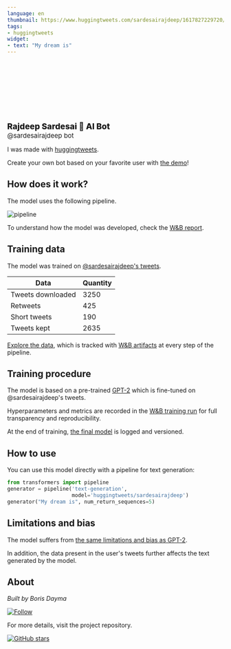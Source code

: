 ```yaml
---
language: en
thumbnail: https://www.huggingtweets.com/sardesairajdeep/1617827229720/predictions.png
tags:
- huggingtweets
widget:
- text: "My dream is"
---
```


<div>
<div style="width: 132px; height:132px; border-radius: 50%; background-size: cover; background-image: url('https://pbs.twimg.com/profile_images/1190959165319065600/-nKwExDB_400x400.jpg')">
</div>
<div style="margin-top: 8px; font-size: 19px; font-weight: 800">Rajdeep Sardesai 🤖 AI Bot </div>
<div style="font-size: 15px">@sardesairajdeep bot</div>
</div>

I was made with [huggingtweets](https://github.com/borisdayma/huggingtweets).

Create your own bot based on your favorite user with [the demo](https://colab.research.google.com/github/borisdayma/huggingtweets/blob/master/huggingtweets-demo.ipynb)!

## How does it work?

The model uses the following pipeline.

![pipeline](https://github.com/borisdayma/huggingtweets/blob/master/img/pipeline.png?raw=true)

To understand how the model was developed, check the [W&B report](https://wandb.ai/wandb/huggingtweets/reports/HuggingTweets-Train-a-Model-to-Generate-Tweets--VmlldzoxMTY5MjI).

## Training data

The model was trained on [@sardesairajdeep's tweets](https://twitter.com/sardesairajdeep).

| Data | Quantity |
| --- | --- |
| Tweets downloaded | 3250 |
| Retweets | 425 |
| Short tweets | 190 |
| Tweets kept | 2635 |

[Explore the data](https://wandb.ai/wandb/huggingtweets/runs/1szelcnp/artifacts), which is tracked with [W&B artifacts](https://docs.wandb.com/artifacts) at every step of the pipeline.

## Training procedure

The model is based on a pre-trained [GPT-2](https://huggingface.co/gpt2) which is fine-tuned on @sardesairajdeep's tweets.

Hyperparameters and metrics are recorded in the [W&B training run](https://wandb.ai/wandb/huggingtweets/runs/177s27zk) for full transparency and reproducibility.

At the end of training, [the final model](https://wandb.ai/wandb/huggingtweets/runs/177s27zk/artifacts) is logged and versioned.

## How to use

You can use this model directly with a pipeline for text generation:

```python
from transformers import pipeline
generator = pipeline('text-generation',
                     model='huggingtweets/sardesairajdeep')
generator("My dream is", num_return_sequences=5)
```

## Limitations and bias

The model suffers from [the same limitations and bias as GPT-2](https://huggingface.co/gpt2#limitations-and-bias).

In addition, the data present in the user's tweets further affects the text generated by the model.

## About

*Built by Boris Dayma*

[![Follow](https://img.shields.io/twitter/follow/borisdayma?style=social)](https://twitter.com/intent/follow?screen_name=borisdayma)

For more details, visit the project repository.

[![GitHub stars](https://img.shields.io/github/stars/borisdayma/huggingtweets?style=social)](https://github.com/borisdayma/huggingtweets)
